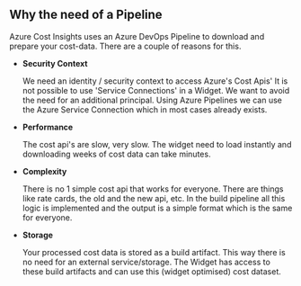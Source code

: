  
## Why the need of a Pipeline

Azure Cost Insights uses an Azure DevOps Pipeline to download and prepare your cost-data. There are a couple of reasons for this. 
- **Security Context**
  
   We need an identity / security context to access Azure's Cost Apis' It is not possible to use 'Service Connections' in a Widget. We want to avoid the need for an additional principal. Using Azure Pipelines we can use the Azure Service Connection which in most cases already exists.

- **Performance**

   The cost api's are slow, very slow. The widget need to load instantly and downloading weeks of cost data can take minutes.

- **Complexity**
   
   There is no 1 simple cost api that works for everyone. There are things like rate cards, the old and the new api, etc. In the build pipeline all this logic is implemented and the output is a simple format which is the same for everyone.  

- **Storage**

   Your processed cost data is stored as a build artifact. This way there is no need for an external service/storage. The Widget has access to these build artifacts and can use this (widget optimised) cost dataset. 
 